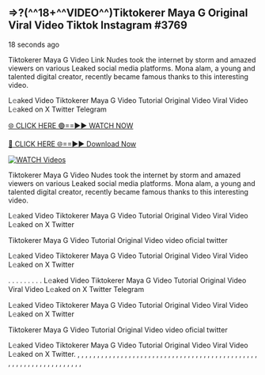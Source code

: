 ## =>?(^^18+^^VIDEO^^)Tiktokerer Maya G Original Viral Video Tiktok Instagram #3769

18 seconds ago

Tiktokerer Maya G Video Link Nudes took the internet by storm and amazed viewers on various Leaked social media platforms. Mona alam, a young and talented digital creator, recently became famous thanks to this interesting video.

L𝚎aked Video Tiktokerer Maya G Video Tutorial Original Video Viral Video L𝚎aked on X Twitter Telegram

[🌐 CLICK HERE 🟢==►► WATCH NOW](https://dekho-ki-hoy-07-2k25.blogspot.com/2025/01/viral-on.html)

[🔴 CLICK HERE 🌐==►► Download Now](https://dekho-ki-hoy-07-2k25.blogspot.com/2025/01/viral-on.html)

[![WATCH Videos](https://i.imgur.com/dJHk4Zq.gif)](https://dekho-ki-hoy-07-2k25.blogspot.com/2025/01/viral-on.html)

Tiktokerer Maya G Video Nudes took the internet by storm and amazed viewers on various Leaked social media platforms. Mona alam, a young and talented digital creator, recently became famous thanks to this interesting video.

L𝚎aked Video Tiktokerer Maya G Video Tutorial Original Video Viral Video L𝚎aked on X Twitter

Tiktokerer Maya G Video Tutorial Original Video video oficial twitter

L𝚎aked Video Tiktokerer Maya G Video Tutorial Original Video Viral Video L𝚎aked on X Twitter

. . . . . . . . . L𝚎aked Video Tiktokerer Maya G Video Tutorial Original Video Viral Video L𝚎aked on X Twitter Telegram

L𝚎aked Video Tiktokerer Maya G Video Tutorial Original Video Viral Video L𝚎aked on X Twitter

Tiktokerer Maya G Video Tutorial Original Video video oficial twitter

L𝚎aked Video Tiktokerer Maya G Video Tutorial Original Video Viral Video L𝚎aked on X Twitter.
,
,
,
,
,
,
,
,
,
,
,
,
,
,
,
,
,
,
,
,
,
,
,
,
,
,
,
,
,
,
,
,
,
,
,
,
,
,
,
,
,
,
,
,
,
,
,
,
,
,
,
,
,
,
,
,
,
,
,
,
,
,
,
,
,